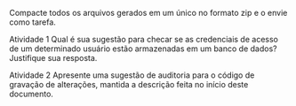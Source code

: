 Compacte todos os arquivos gerados em um único no formato zip e o envie como tarefa.

 

Atividade 1
Qual é sua sugestão para checar se as credenciais de acesso de um determinado usuário estão armazenadas em um banco de dados? Justifique sua resposta.

Atividade 2
Apresente uma sugestão de auditoria para o código de gravação de alterações, mantida a descrição feita no início deste documento.

